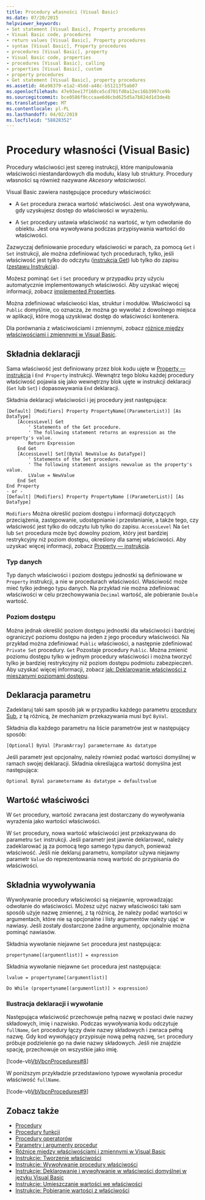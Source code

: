 ```yaml
---
title: Procedury własności (Visual Basic)
ms.date: 07/20/2015
helpviewer_keywords:
- Set statement [Visual Basic], Property procedures
- Visual Basic code, procedures
- return values [Visual Basic], Property procedures
- syntax [Visual Basic], Property procedures
- procedures [Visual Basic], property
- Visual Basic code, properties
- procedures [Visual Basic], calling
- properties [Visual Basic], custom
- property procedures
- Get statement [Visual Basic], property procedures
ms.assetid: 46a98379-e1a2-45dd-a48c-b51213f5ab07
ms.openlocfilehash: 47e93ee17f160ce5cd701fd0a12ec16b3997ce9b
ms.sourcegitcommit: bce0586f0cccaae6d6cbd625d5a7b824d1d3de4b
ms.translationtype: MT
ms.contentlocale: pl-PL
ms.lasthandoff: 04/02/2019
ms.locfileid: "58828352"
---
```

# <a name="property-procedures-visual-basic"></a>Procedury własności (Visual Basic)
Procedury właściwości jest szereg instrukcji, które manipulowania właściwości niestandardowych dla modułu, klasy lub struktury. Procedury własności są również nazywane *Akcesory właściwości*.  
  
 Visual Basic zawiera następujące procedury właściwości:  
  
-   A `Get` procedura zwraca wartość właściwości. Jest ona wywoływana, gdy uzyskujesz dostęp do właściwości w wyrażeniu.  
  
-   A `Set` procedury ustawia właściwość na wartość, w tym odwołanie do obiektu. Jest ona wywoływana podczas przypisywania wartości do właściwości.  
  
 Zazwyczaj definiowanie procedury właściwości w parach, za pomocą `Get` i `Set` instrukcji, ale można zdefiniować tych procedurach, tylko, jeśli właściwość jest tylko do odczytu ([instrukcja Get](../../../../visual-basic/language-reference/statements/get-statement.md)) lub tylko do zapisu ([zestawu Instrukcja](../../../../visual-basic/language-reference/statements/set-statement.md)).  
  
 Możesz pominąć `Get` i `Set` procedury w przypadku przy użyciu automatycznie implementowanych właściwości. Aby uzyskać więcej informacji, zobacz [implemented Properties](./auto-implemented-properties.md).  
  
 Można zdefiniować właściwości klas, struktur i modułów. Właściwości są `Public` domyślnie, co oznacza, że można go wywołać z dowolnego miejsca w aplikacji, które mogą uzyskiwać dostęp do właściwości kontenera.  
  
 Dla porównania z właściwościami i zmiennymi, zobacz [różnice między właściwościami i zmiennymi w Visual Basic](./differences-between-properties-and-variables.md).  
  
## <a name="declaration-syntax"></a>Składnia deklaracji  
 Sama właściwość jest definiowany przez blok kodu ujęte w [Property — instrukcja](../../../../visual-basic/language-reference/statements/property-statement.md) i `End Property` instrukcji. Wewnątrz tego bloku każdej procedury właściwość pojawia się jako wewnętrzny blok ujęte w instrukcji deklaracji (`Get` lub `Set`) i dopasowywania `End` deklaracji.  
  
 Składnia deklaracji właściwości i jej procedury jest następująca:  
  
```  
[Default] [Modifiers] Property PropertyName[(ParameterList)] [As DataType]  
    [AccessLevel] Get  
        ' Statements of the Get procedure.  
        ' The following statement returns an expression as the property's value.  
        Return Expression  
    End Get  
    [AccessLevel] Set[(ByVal NewValue As DataType)]  
        ' Statements of the Set procedure.  
        ' The following statement assigns newvalue as the property's value.  
        LValue = NewValue  
    End Set  
End Property  
- or -  
[Default] [Modifiers] Property PropertyName [(ParameterList)] [As DataType]  
```  
  
 `Modifiers` Można określić poziom dostępu i informacji dotyczących przeciążenia, zastępowanie, udostępnianie i przesłanianie, a także tego, czy właściwość jest tylko do odczytu lub tylko do zapisu. `AccessLevel` Na `Get` lub `Set` procedura może być dowolny poziom, który jest bardziej restrykcyjny niż poziom dostępu, określony dla samej właściwości. Aby uzyskać więcej informacji, zobacz [Property — instrukcja](../../../../visual-basic/language-reference/statements/property-statement.md).  
  
### <a name="data-type"></a>Typ danych  
 Typ danych właściwości i poziom dostępu jednostki są definiowane w `Property` instrukcji, a nie w procedurach właściwości. Właściwość może mieć tylko jednego typu danych. Na przykład nie można zdefiniować właściwości w celu przechowywania `Decimal` wartość, ale pobieranie `Double` wartość.  
  
### <a name="access-level"></a>Poziom dostępu  
 Można jednak określić poziom dostępu jednostki dla właściwości i bardziej ograniczyć poziomu dostępu na jeden z jego procedury właściwości. Na przykład można zdefiniować `Public` właściwości, a następnie zdefiniować `Private Set` procedury. `Get` Pozostaje procedury `Public`. Można zmienić poziomu dostępu tylko w jednym procedury właściwości i można tworzyć tylko je bardziej restrykcyjny niż poziom dostępu podmiotu zabezpieczeń. Aby uzyskać więcej informacji, zobacz [jak: Deklarowanie właściwości z mieszanymi poziomami dostępu](./how-to-declare-a-property-with-mixed-access-levels.md).  
  
## <a name="parameter-declaration"></a>Deklaracja parametru  
 Zadeklaruj taki sam sposób jak w przypadku każdego parametru [procedury Sub](./sub-procedures.md), z tą różnicą, że mechanizm przekazywania musi być `ByVal`.  
  
 Składnia dla każdego parametru na liście parametrów jest w następujący sposób:  
  
 `[Optional] ByVal [ParamArray] parametername As datatype`  
  
 Jeśli parametr jest opcjonalny, należy również podać wartości domyślnej w ramach swojej deklaracji. Składnia określająca wartość domyślna jest następująca:  
  
 `Optional ByVal parametername As datatype = defaultvalue`  
  
## <a name="property-value"></a>Wartość właściwości  
 W `Get` procedury, wartość zwracana jest dostarczany do wywoływania wyrażenia jako wartości właściwości.  
  
 W `Set` procedury, nowa wartość właściwości jest przekazywana do parametru `Set` instrukcji. Jeśli parametr jest jawnie deklarować, należy zadeklarować ją za pomocą tego samego typu danych, ponieważ właściwość. Jeśli nie deklaruj parametru, kompilator używa niejawny parametr `Value` do reprezentowania nową wartość do przypisania do właściwości.  
  
## <a name="calling-syntax"></a>Składnia wywoływania  
 Wywoływanie procedury właściwości są niejawnie, wprowadzając odwołanie do właściwości. Możesz użyć nazwy właściwości taki sam sposób użyje nazwę zmiennej, z tą różnicą, że należy podać wartości w argumentach, które nie są opcjonalne i listy argumentów należy ująć w nawiasy. Jeśli zostały dostarczone żadne argumenty, opcjonalnie można pominąć nawiasów.  
  
 Składnia wywołanie niejawne `Set` procedura jest następująca:  
  
 `propertyname[(argumentlist)] = expression`  
  
 Składnia wywołanie niejawne `Get` procedura jest następująca:  
  
 `lvalue = propertyname[(argumentlist)]`  
  
 `Do While (propertyname[(argumentlist)] > expression)`  
  
### <a name="illustration-of-declaration-and-call"></a>Ilustracja deklaracji i wywołanie  
 Następująca właściwość przechowuje pełną nazwę w postaci dwie nazwy składowych, imię i nazwisko. Podczas wywoływania kodu odczytuje `fullName`, `Get` procedury łączy dwie nazwy składowych i zwraca pełną nazwę. Gdy kod wywołujący przypisuje nową pełną nazwę, `Set` procedury próbuje podzielenie go na dwie nazwy składowych. Jeśli nie znajdzie spację, przechowuje on wszystkie jako imię.  
  
 [!code-vb[VbVbcnProcedures#8](~/samples/snippets/visualbasic/VS_Snippets_VBCSharp/VbVbcnProcedures/VB/Class1.vb#8)]  
  
 W poniższym przykładzie przedstawiono typowe wywołania procedur właściwość `fullName`.  
  
 [!code-vb[VbVbcnProcedures#9](~/samples/snippets/visualbasic/VS_Snippets_VBCSharp/VbVbcnProcedures/VB/Class1.vb#9)]  
  
## <a name="see-also"></a>Zobacz także

- [Procedury](./index.md)
- [Procedury funkcji](./function-procedures.md)
- [Procedury operatorów](./operator-procedures.md)
- [Parametry i argumenty procedur](./procedure-parameters-and-arguments.md)
- [Różnice między właściwościami i zmiennymi w Visual Basic](./differences-between-properties-and-variables.md)
- [Instrukcje: Tworzenie właściwości](./how-to-create-a-property.md)
- [Instrukcje: Wywoływanie procedury właściwości](./how-to-call-a-property-procedure.md)
- [Instrukcje: Deklarowanie i wywoływanie w właściwości domyślnej w języku Visual Basic](./how-to-declare-and-call-a-default-property.md)
- [Instrukcje: Umieszczanie wartości we właściwości](./how-to-put-a-value-in-a-property.md)
- [Instrukcje: Pobieranie wartości z właściwości](./how-to-get-a-value-from-a-property.md)
